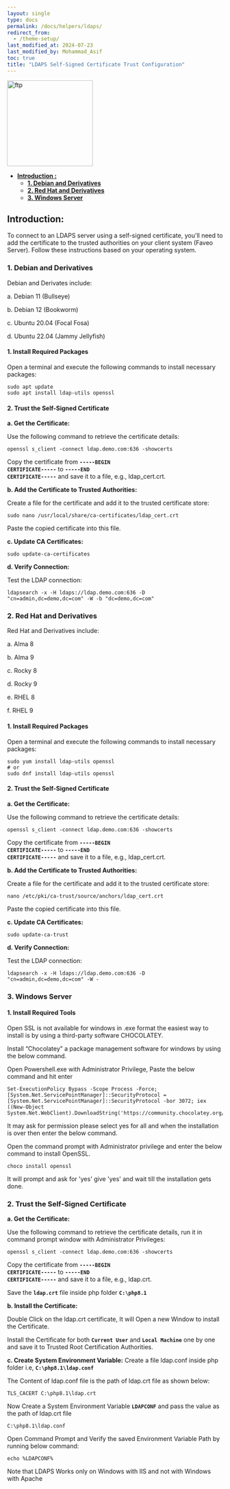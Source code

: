 ```yaml
---
layout: single
type: docs
permalink: /docs/helpers/ldaps/
redirect_from:
  - /theme-setup/
last_modified_at: 2024-07-23
last_modified_by: Mohammad_Asif
toc: true
title: "LDAPS Self-Signed Certificate Trust Configuration"
---
```

<img alt="ftp" src="https://i0.wp.com/ldap.com/wp-content/uploads/2018/04/ldapdotcom-white-background-with-text-1024x341.png?resize=1024%2C341&ssl=1" width="200"  />


- [<strong>Introduction :</strong>](#introduction-) 
    - [<strong>1. Debian and Derivatives</strong>](#1-debian-and-derivatives)
    - [<strong>2. Red Hat and Derivatives</strong>](#2-redhat-and-derivatives)
    - [<strong>3. Windows Server</strong>](#3-windows-server)

<a id="introduction-" name="introduction-"></a>

## <strong>Introduction:</strong>
To connect to an LDAPS server using a self-signed certificate, you'll need to add the certificate to the trusted authorities on your client system (Faveo Server). Follow these instructions based on your operating system.

<a id="1-debian-and-derivatives" name="1-debian-and-derivatives"></a>

### <strong>1. Debian and Derivatives</strong>

Debian and Derivates include:
 
a. Debian 11 (Bullseye) 

b. Debian 12 (Bookworm)  

c. Ubuntu 20.04 (Focal Fosa) 

d. Ubuntu 22.04 (Jammy Jellyfish)

#### 1. Install Required Packages

Open a terminal and execute the following commands to install necessary packages:

```
sudo apt update
sudo apt install ldap-utils openssl
```

#### 2. Trust the Self-Signed Certificate

**a. Get the Certificate:**

Use the following command to retrieve the certificate details:

```
openssl s_client -connect ldap.demo.com:636 -showcerts
```

Copy the certificate from <code><b>-----BEGIN CERTIFICATE-----</b></code> to <code><b>-----END CERTIFICATE-----</b></code> and save it to a file, e.g., ldap_cert.crt.

**b. Add the Certificate to Trusted Authorities:**

Create a file for the certificate and add it to the trusted certificate store:

```
sudo nano /usr/local/share/ca-certificates/ldap_cert.crt
```
Paste the copied certificate into this file.

**c. Update CA Certificates:**

```
sudo update-ca-certificates
```

**d. Verify Connection:**

Test the LDAP connection:

```
ldapsearch -x -H ldaps://ldap.demo.com:636 -D "cn=admin,dc=demo,dc=com" -W -b "dc=demo,dc=com"
```

<a id="2-redhat-and-derivatives" name="2-redhat-and-derivatives"></a>

### <strong>2. Red Hat and Derivatives</strong>

Red Hat and Derivatives include: 

a. Alma 8 

b. Alma 9 

c. Rocky 8 

d. Rocky 9 

e. RHEL 8 

f. RHEL 9

#### 1. Install Required Packages

Open a terminal and execute the following commands to install necessary packages:

```
sudo yum install ldap-utils openssl
# or
sudo dnf install ldap-utils openssl
```

#### 2. Trust the Self-Signed Certificate

**a. Get the Certificate:**

Use the following command to retrieve the certificate details:

```
openssl s_client -connect ldap.demo.com:636 -showcerts
```

Copy the certificate from <code><b>-----BEGIN CERTIFICATE-----</b></code> to <code><b>-----END CERTIFICATE-----</b></code> and save it to a file, e.g., ldap_cert.crt.

**b. Add the Certificate to Trusted Authorities:**

Create a file for the certificate and add it to the trusted certificate store:

```
nano /etc/pki/ca-trust/source/anchors/ldap_cert.crt
```

Paste the copied certificate into this file.


**c. Update CA Certificates:**

```
sudo update-ca-trust
```

**d. Verify Connection:**

Test the LDAP connection:

```
ldapsearch -x -H ldaps://ldap.demo.com:636 -D "cn=admin,dc=demo,dc=com" -W -
```

<a id="3-windows-server" name="3-windows-server"></a>

### <strong>3. Windows Server</strong>

#### 1. Install Required Tools

Open SSL is not available for windows in .exe format the easiest way to install is by using a third-party software CHOCOLATEY.

Install “Chocolatey” a package management software for windows by using the below command.

Open Powershell.exe with Administrator Privilege, Paste the below command and hit enter

```
Set-ExecutionPolicy Bypass -Scope Process -Force; [System.Net.ServicePointManager]::SecurityProtocol = [System.Net.ServicePointManager]::SecurityProtocol -bor 3072; iex ((New-Object System.Net.WebClient).DownloadString('https://community.chocolatey.org/install.ps1'))
```
It may ask for permission please select yes for all and when the installation is over then enter the below command.

Open the command prompt with Administrator privilege and enter the below command to install OpenSSL.

```
choco install openssl 
```
It will prompt and ask for 'yes' give 'yes' and wait till the installation gets done.

### 2. Trust the Self-Signed Certificate

**a. Get the Certificate:**

Use the following command to retrieve the certificate details, run it in command prompt window with Administrator Privileges:

```
openssl s_client -connect ldap.demo.com:636 -showcerts
```

Copy the certificate from <code><b>-----BEGIN CERTIFICATE-----</b></code> to <code><b>-----END CERTIFICATE-----</b></code> and save it to a file, e.g., ldap.crt.

Save the <code><b>ldap.crt</b></code> file inside php folder <code><b>C:\php8.1</b></code> 

**b. Install the Certificate:**

Double Click on the ldap.crt certificate, It will Open a new Window to install the Certificate.

Install the Certificate for both <code><b>Current User</b></code>  and <code><b>Local Machine</b></code>  one by one and save it to Trusted Root Certification Authorities.

**c. Create System Environment Variable:**
Create a file ldap.conf inside php folder i.e, <code><b>C:\php8.1\ldap.conf</b></code>

The Content of ldap.conf file is the path of ldap.crt file as shown below:
```
TLS_CACERT C:\php8.1\ldap.crt
```

Now Create a System Environment Variable <code><b>LDAPCONF</b></code> and pass the value as the path of ldap.crt file
```
C:\php8.1\ldap.conf
``` 

Open Command Prompt and Verify the saved Environment Variable Path by running below command:
```
echo %LDAPCONF%
```
 
<p class="notice--warning">
Note that LDAPS Works only on Windows with IIS and not with Windows with Apache
</p>
